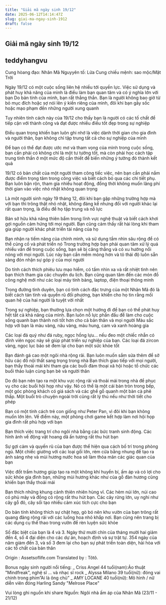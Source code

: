 ```yaml
---
title: "Giải mã ngày sinh 19/12"
date: 2025-06-12T14:14:47Z
slug: giai-ma-ngay-sinh-1912
draft: false
---
```


## Giải mã ngày sinh 19/12

## teddyhangvu

Cung hòang đạo: Nhân Mã
Nguyyên tố: Lửa
Cung chiếu mệnh: sao mộc/Mặt Trời

Ngày 19/12 có một cuộc sống liên hệ nhiều tới quyền lực. Việc sử dụng và phát huy khả năng của mình là điều làm bạn quan tâm và có ý nghĩa lớn với bạn
Do bản tính của mình, bạn rất thẳng thắn. Bạn là người không bao giờ từ bỏ mục đích hoặc sợ nói lên ý kiến riêng của mình, đôi khi bạn gây sốc hoặc mạo phạm đến những người xung quanh

Tuy nhiên tính cách này của 19/12 cho thấy bạn là người có các tố chất để tiếp cận với thành công và đạt được nhiều điều tốt đẹp trong sự nghiệp

Điều quan trọng khiến bạn luôn ghi nhớ là việc dành thời gian cho gia đình và người thân, bạn không chỉ tập trung tất cả cho sự nghiệp của mình

Để bạn có thể đạt được ước mơ và tham vọng của mình trong cuộc sống, bạn cần phải có không chỉ là một tư tưởng tốt, mà còn phải học cách tập trung tinh thần ở một mức độ cần thiết để biến những ý tưởng đó thành kết quả

19/12 có bản chất của một người tham công tiếc việc, nên bạn cần phải nắm được điểm trọng tâm trong công việc và biết cách bỏ qua các chi tiết phụ. Bạn luôn bận rộn, tham gia nhiều hoạt động, đồng thời không muốn lãng phí thời gian vào việc nhỏ nhặt không quan trọng

Là một người sinh ngày 19 tháng 12, đôi khi bạn gặp những trường hợp mà với bạn thì trông thật nhỏ nhặt, không đáng kể nhưng đối với người khác lại rất quan trọng, là điều để họ tập trung và nỗ lực

Bản sở hữu khả năng thiên bẩm trong lĩnh vực nghệ thuật và biết cách khơi gợi nguồn cảm hứng tới mọi người. Bạn cũng cảm thấy rất hài lòng khi tham gia giúp người khác phát triển tài năng của họ

Bạn nhận ra tiềm năng của chính mình, và sử dụng tầm nhìn sâu rộng để có thể củng cố và phát triển nó
Trong trường hợp bạn phải quan tâm xử lý quá nhiều vấn đề trong cuộc sống, bạn sẽ bị căng thẳng và có xu hướng nổi nóng với mọi người. Lúc này bạn cần mềm mỏng hơn và tỏ thái độ luôn sẵn sàng đón nhận sự góp ý của mọi người

Do tính cách thích phiêu lưu mạo hiểm, có tầm nhìn xa và rất nhiệt tình nên bạn thích tham gia các chuyến du lịch. Bạn cũng quan tâm đến các món đồ công nghệ mới như các loại máy tính bảng, laptop, điện thoại thông minh

Trong đường tình duyên, bạn có tính cách đặc trưng của một Nhân Mã đó là biết cách tán tỉnh và quyến rũ đối phương, bạn khiến cho họ tin rằng mối quan hệ của hai người là tuyệt vời nhất

Trong sự nghiệp, bạn thường lựa chọn một hướng đi để bạn có thể phát huy hết tất cả khả năng của mình. Bạn luôn nỗ lực phấn đấu để làm cho cuộc sống quanh bạn thành nơi tốt hơn cho cả bản thân và mọi người
Màu sắc hợp với bạn là màu vàng, nâu vàng, màu hung, cam và xanh hoàng gia

Các loại đá quý như đá ruby, ngọc hồng lựu… nếu đeo một chiếc nhẫn có đính viên ngọc này sẽ giúp phát triển sự nghiệp của bạn. Các loại đá zircon vàng, ngọc lục bảo sẽ đem lại cho bạn một sức khỏe tốt

Bạn đánh gá cao một ngôi nhà rộng rãi. Bạn luôn muốn sắm sửa thêm để sở hữu các đồ nội thất sang trọng trong nhà
Bạn thích giao tiếp với mọi người, bạn thấy thoải mái khi tham gia các buổi đàm thoại xã hội hoặc tổ chức các buổi thảo luận cùng bạn bè và người thân

Do đó bạn nên tạo ra một khu vực rộng rãi và thoải mái trong nhà để phục vụ cho các buổi hội họp như vậy. Nó có thể là một cái bàn tròn trong bếp, một góc phòng khách có giá sách và các ghế gỗ quanh một bàn cà phê thấp. Một buổi trò chuyện ngoài trời cũng rất lý thú nếu như thời tiết cho phép

Bạn có một tính cách trẻ con giống như Peter Pan, vì đôi khi bạn không muốn lớn lên. Về điểm này, một phòng chơi game kết hợp làm nơi hội họp gia đình rất phù hợp với bạn

Bạn thích việc trang trí cho ngôi nhà bằng các bức tranh sinh động. Các hình ảnh về động vật hoang dã ấn tượng rất thu hút bạn

Sự gợi cảm và quyến rũ của bạn được thể hiện qua cách bố trí trong phòng ngủ. Một chiếc giường với các loại gối lớn, rèm cửa bằng nhung để tạo ra ánh sáng nhẹ và mùi hương nước hoa sẽ làm thỏa mãn các giác quan của bạn

Việc đốt trầm hương giúp tạo ra một không khí huyền bí, ấm áp và có lợi cho sức khỏe gia đình bạn, những mùi hương khác như của gỗ đàn hương cũng khiến bạn thấy thoải mái

Bạn thích những khung cảnh thiên nhiên hùng vĩ. Các hẻm núi lớn, núi cao có phủ mây và đồng cỏ rộng rất thu hút bạn. Các cây rừng lớn, uy nghi như cây gỗ đỏ, cây sồi tạo nhiều cảm xúc tích cực cho bạn

Do bản tính không thích sự chật hẹp, gò bó nên khu vườn của bạn trông rất quang đãng rộng rãi với các luống hoa nhỏ khắp nơi. Bạn cũng nên trang bị các dụng cụ thể thao trong vườn để rèn luyện sức khỏe

Số đặc biệt của bạn là 4 và 3. Ngày thứ mười chín của tháng mười hai giảm đến 4, số 4 đại diện cho các dự án, hoạch định và sự trật tự. 354 ngày của năm giảm đến 3, và số 3 đem lại cho bạn sự phát triển toàn diện, hài hòa với các tố chất của bản thân

Origin : Assetsoflife.com
Translated by : Tôtô.

Bonus ngày sinh người nổi tiếng:
_ Criss Angel 44 tuổi(nam):Ảo thuật "Mindfreak", nghệ sĩ ... và nhạc sĩ rock
_ Alyssa Milano 39 tuổi(nữ): đóng vai chính trong phim”Ai là ông chủ”
_ AMY LOCANE 40 tuổi(nữ): Mô hình / nữ diễn viên đóng Harling Sandy "Melrose Place"

Vui lòng ghi nguồn khi share
Nguồn: Ngôi nhà ấm áp của Nhân Mã (23/11 - 21/12)
